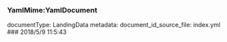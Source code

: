 ### YamlMime:YamlDocument
documentType: LandingData
metadata:
    document_id_source_file: index.yml
    ### 2018/5/9 11:5:43

